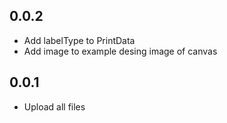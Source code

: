 ## 0.0.2

* Add labelType to PrintData
* Add image to example desing image of canvas

## 0.0.1

* Upload all files

